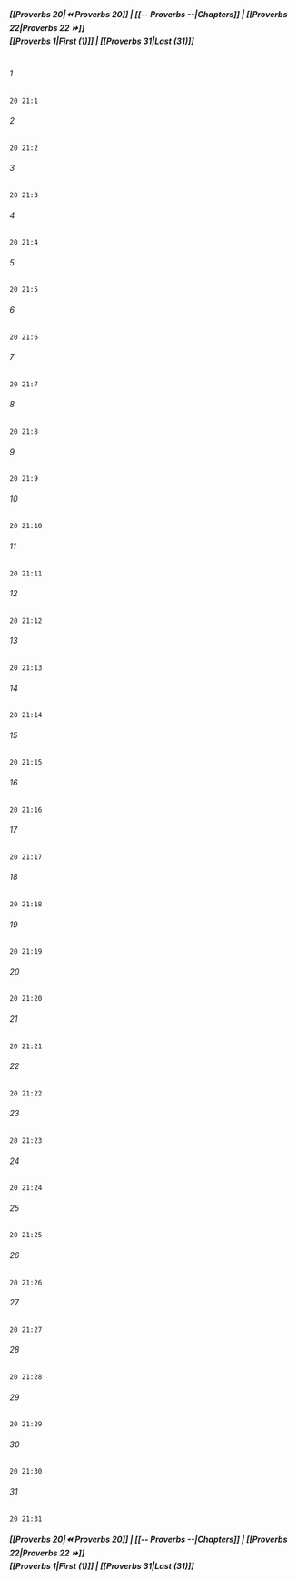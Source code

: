 
##### **[[Proverbs 20|⏪ Proverbs 20]] | [[-- Proverbs --|Chapters]] | [[Proverbs 22|Proverbs 22 ⏩]]**<br>**[[Proverbs 1|First (1)]] | [[Proverbs 31|Last (31)]]**<br><br>

###### 1
``` verse
20 21:1
```
###### 2
``` verse
20 21:2
```
###### 3
``` verse
20 21:3
```
###### 4
``` verse
20 21:4
```
###### 5
``` verse
20 21:5
```
###### 6
``` verse
20 21:6
```
###### 7
``` verse
20 21:7
```
###### 8
``` verse
20 21:8
```
###### 9
``` verse
20 21:9
```
###### 10
``` verse
20 21:10
```
###### 11
``` verse
20 21:11
```
###### 12
``` verse
20 21:12
```
###### 13
``` verse
20 21:13
```
###### 14
``` verse
20 21:14
```
###### 15
``` verse
20 21:15
```
###### 16
``` verse
20 21:16
```
###### 17
``` verse
20 21:17
```
###### 18
``` verse
20 21:18
```
###### 19
``` verse
20 21:19
```
###### 20
``` verse
20 21:20
```
###### 21
``` verse
20 21:21
```
###### 22
``` verse
20 21:22
```
###### 23
``` verse
20 21:23
```
###### 24
``` verse
20 21:24
```
###### 25
``` verse
20 21:25
```
###### 26
``` verse
20 21:26
```
###### 27
``` verse
20 21:27
```
###### 28
``` verse
20 21:28
```
###### 29
``` verse
20 21:29
```
###### 30
``` verse
20 21:30
```
###### 31
``` verse
20 21:31
```

##### **[[Proverbs 20|⏪ Proverbs 20]] | [[-- Proverbs --|Chapters]] | [[Proverbs 22|Proverbs 22 ⏩]]**<br>**[[Proverbs 1|First (1)]] | [[Proverbs 31|Last (31)]]**
